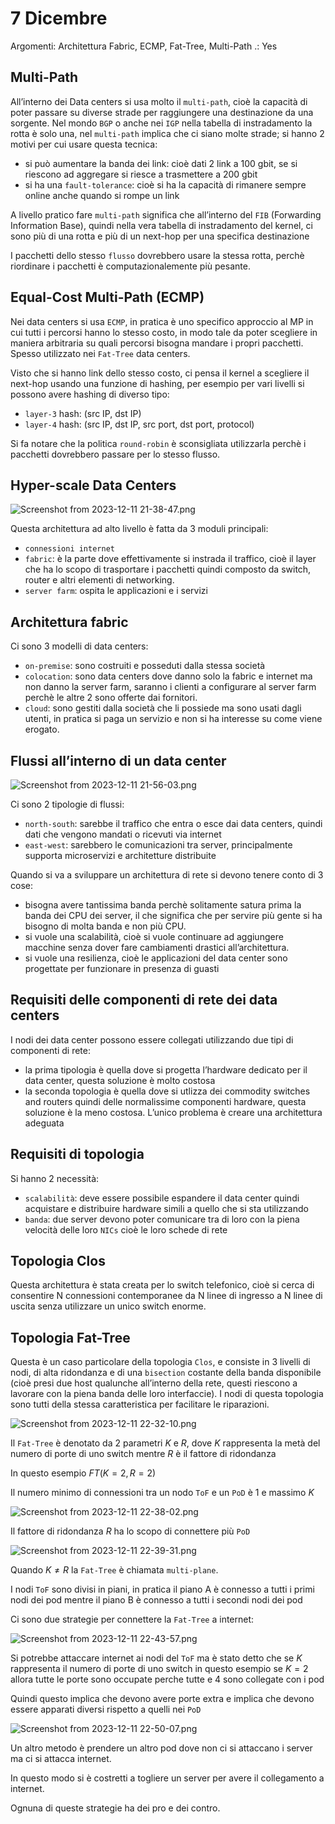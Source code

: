 # 7 Dicembre

Argomenti: Architettura Fabric, ECMP, Fat-Tree, Multi-Path
.: Yes

## Multi-Path

All’interno dei Data centers si usa molto il `multi-path`, cioè la capacità di poter passare su diverse strade per raggiungere una destinazione da una sorgente. Nel mondo `BGP` o anche nei `IGP` nella tabella di instradamento la rotta è solo una, nel `multi-path` implica che ci siano molte strade; si hanno 2 motivi per cui usare questa tecnica:

- si può aumentare la banda dei link: cioè dati 2 link a 100 gbit, se si riescono ad aggregare si riesce a trasmettere a 200 gbit
- si ha una `fault-tolerance`: cioè si ha la capacità di rimanere sempre online anche quando si rompe un link

A livello pratico fare `multi-path` significa che all’interno del `FIB` (Forwarding Information Base), quindi nella vera tabella di instradamento del kernel, ci sono più di una rotta e più di un next-hop per una specifica destinazione

I pacchetti dello stesso `flusso` dovrebbero usare la stessa rotta, perchè riordinare i pacchetti è computazionalemente più pesante.

## Equal-Cost Multi-Path (ECMP)

Nei data centers si usa `ECMP`, in pratica è uno specifico approccio al MP in cui tutti i percorsi hanno lo stesso costo, in modo tale da poter scegliere in maniera arbitraria su quali percorsi bisogna mandare i propri pacchetti. Spesso utilizzato nei `Fat-Tree` data centers.

Visto che si hanno link dello stesso costo, ci pensa il kernel a scegliere il next-hop usando una funzione di hashing, per esempio per vari livelli si possono avere hashing di diverso tipo:

- `layer-3` hash: (src IP, dst IP)
- `layer-4` hash: (src IP, dst IP, src port, dst port, protocol)

Si fa notare che la politica `round-robin` è sconsigliata utilizzarla perchè i pacchetti dovrebbero passare per lo stesso flusso.

## Hyper-scale Data Centers

![Screenshot from 2023-12-11 21-38-47.png](Screenshot_from_2023-12-11_21-38-47.png)

Questa architettura ad alto livello è fatta da 3 moduli principali:

- `connessioni internet`
- `fabric`: è la parte dove effettivamente si instrada il traffico, cioè il layer che ha lo scopo di trasportare i pacchetti quindi composto da switch, router e altri elementi di networking.
- `server farm`: ospita le applicazioni e i servizi

## Architettura fabric

Ci sono 3 modelli di data centers:

- `on-premise`: sono costruiti e posseduti dalla stessa società
- `colocation`: sono data centers dove danno solo la fabric e internet ma non danno la server farm, saranno i clienti a configurare al server farm perchè le altre 2 sono offerte dai fornitori.
- `cloud`: sono gestiti dalla società che li possiede ma sono usati dagli utenti, in pratica si paga un servizio e non si ha interesse su come viene erogato.

## Flussi all’interno di un data center

![Screenshot from 2023-12-11 21-56-03.png](Screenshot_from_2023-12-11_21-56-03.png)

Ci sono 2 tipologie di flussi:

- `north-south`: sarebbe il traffico che entra o esce dai data centers, quindi dati che vengono mandati o ricevuti via internet
- `east-west`: sarebbero le comunicazioni tra server, principalmente supporta microservizi e architetture distribuite

Quando si va a sviluppare un architettura di rete si devono tenere conto di 3 cose:

- bisogna avere tantissima banda perchè solitamente satura prima la banda dei CPU dei server, il che significa che per servire più gente si ha bisogno di molta banda e non più CPU.
- si vuole una scalabilità, cioè si vuole continuare ad aggiungere macchine senza dover fare cambiamenti drastici all’architettura.
- si vuole una resilienza, cioè le applicazioni del data center sono progettate per funzionare in presenza di guasti

## Requisiti delle componenti di rete dei data centers

I nodi dei data center possono essere collegati utilizzando due tipi di componenti di rete:

- la prima tipologia è quella dove si progetta l’hardware dedicato per il data center, questa soluzione è molto costosa
- la seconda topologia è quella dove si utlizza dei commodity switches and routers quindi delle normalissime componenti hardware, questa soluzione è la meno costosa. L’unico problema è creare una architettura adeguata

## Requisiti di topologia

Si hanno 2 necessità:

- `scalabilità`: deve essere possibile espandere il data center quindi acquistare e distribuire hardware simili a quello che si sta utilizzando
- `banda`: due server devono poter comunicare tra di loro con la piena velocità delle loro `NICs` cioè le loro schede di rete

## Topologia Clos

Questa architettura è stata creata per lo switch telefonico, cioè si cerca di consentire N connessioni contemporanee da N linee di ingresso a N linee di uscita senza utilizzare un unico switch enorme.

## Topologia Fat-Tree

Questa è un caso particolare della topologia `Clos`, e consiste in 3 livelli di nodi, di alta ridondanza e di una `bisection` costante della banda disponibile (cioè presi due host qualunche all’interno della rete, questi riescono a lavorare con la piena banda delle loro interfaccie). I nodi di questa topologia sono tutti della stessa caratteristica per facilitare le riparazioni.

![Screenshot from 2023-12-11 22-32-10.png](Screenshot_from_2023-12-11_22-32-10.png)

Il `Fat-Tree` è denotato da 2 parametri $K$ e $R$, dove $K$ rappresenta la metà del numero di porte di uno switch mentre $R$ è il fattore di ridondanza

In questo esempio $FT(K=2,R=2)$

Il numero minimo di connessioni tra un nodo `ToF` e un `PoD` è $1$ e massimo $K$

![Screenshot from 2023-12-11 22-38-02.png](Screenshot_from_2023-12-11_22-38-02.png)

Il fattore di ridondanza $R$ ha lo scopo di connettere più `PoD`

![Screenshot from 2023-12-11 22-39-31.png](Screenshot_from_2023-12-11_22-39-31.png)

Quando $K \ne R$ la `Fat-Tree` è chiamata `multi-plane`.

I nodi `ToF` sono divisi in piani, in pratica il piano A è connesso a tutti i primi nodi dei pod mentre il piano B è connesso a tutti i secondi nodi dei pod

Ci sono due strategie per connettere la `Fat-Tree` a internet:

![Screenshot from 2023-12-11 22-43-57.png](Screenshot_from_2023-12-11_22-43-57.png)

Si potrebbe attaccare internet ai nodi del `ToF` ma è stato detto che se $K$ rappresenta il numero di porte di uno switch in questo esempio se $K=2$ allora tutte le porte sono occupate perche tutte e 4 sono collegate con i pod

Quindi questo implica che devono avere porte extra e implica che devono essere apparati diversi rispetto a quelli nei `PoD`

![Screenshot from 2023-12-11 22-50-07.png](Screenshot_from_2023-12-11_22-50-07.png)

Un altro metodo è prendere un altro pod dove non ci si attaccano i server ma ci si attacca internet.

In questo modo si è costretti a togliere un server per avere il collegamento a internet.

Ognuna di queste strategie ha dei pro e dei contro.
